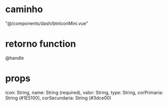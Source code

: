 # caminho

"@/components/dash/btnIconMini.vue"

# retorno function

@handle

# props

icon: String,
name: String (required),
valor: String,
type: String,
corPrimaria: String (#1E5100),
corSecundaria: String (#3dce00)

